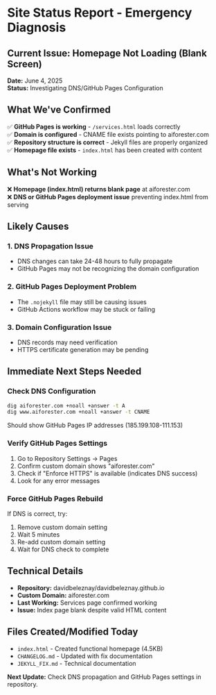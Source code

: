 # Site Status Report - Emergency Diagnosis

## Current Issue: Homepage Not Loading (Blank Screen)

**Date:** June 4, 2025  
**Status:** Investigating DNS/GitHub Pages Configuration

## What We've Confirmed
✅ **GitHub Pages is working** - `/services.html` loads correctly  
✅ **Domain is configured** - CNAME file exists pointing to aiforester.com  
✅ **Repository structure is correct** - Jekyll files are properly organized  
✅ **Homepage file exists** - `index.html` has been created with content  

## What's Not Working
❌ **Homepage (index.html) returns blank page** at aiforester.com  
❌ **DNS or GitHub Pages deployment issue** preventing index.html from serving

## Likely Causes

### 1. DNS Propagation Issue
- DNS changes can take 24-48 hours to fully propagate
- GitHub Pages may not be recognizing the domain configuration

### 2. GitHub Pages Deployment Problem
- The `.nojekyll` file may still be causing issues
- GitHub Actions workflow may be stuck or failing

### 3. Domain Configuration Issue
- DNS records may need verification
- HTTPS certificate generation may be pending

## Immediate Next Steps Needed

### Check DNS Configuration
```bash
dig aiforester.com +noall +answer -t A
dig www.aiforester.com +noall +answer -t CNAME
```
Should show GitHub Pages IP addresses (185.199.108-111.153)

### Verify GitHub Pages Settings
1. Go to Repository Settings → Pages
2. Confirm custom domain shows "aiforester.com"
3. Check if "Enforce HTTPS" is available (indicates DNS success)
4. Look for any error messages

### Force GitHub Pages Rebuild
If DNS is correct, try:
1. Remove custom domain setting
2. Wait 5 minutes
3. Re-add custom domain setting
4. Wait for DNS check to complete

## Technical Details
- **Repository:** davidbeleznay/davidbeleznay.github.io
- **Custom Domain:** aiforester.com
- **Last Working:** Services page confirmed working
- **Issue:** Index page blank despite valid HTML content

## Files Created/Modified Today
- `index.html` - Created functional homepage (4.5KB)
- `CHANGELOG.md` - Updated with fix documentation
- `JEKYLL_FIX.md` - Technical documentation

**Next Update:** Check DNS propagation and GitHub Pages settings in repository.
